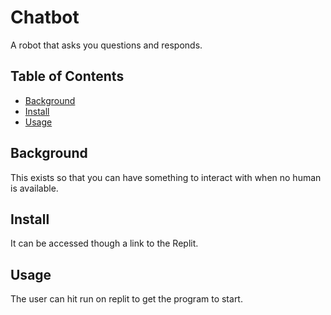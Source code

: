 # Chatbot
A robot that asks you questions and responds.
## Table of Contents
- [Background](#background)
- [Install](#install)
- [Usage](#usage)
## Background
This exists so that you can have something to interact with when no human is available.
## Install
It can be accessed though a link to the Replit.
## Usage
The user can hit run on replit to get the program to start.
